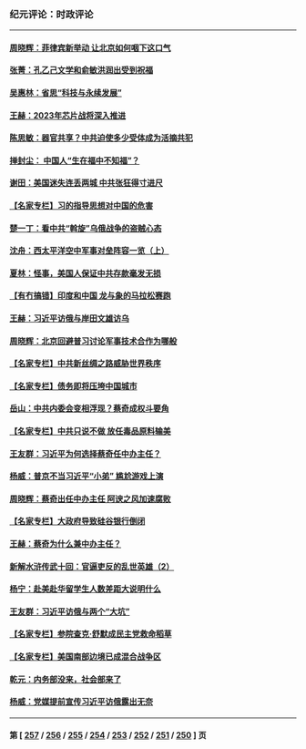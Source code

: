 ### 纪元评论：时政评论
---
#### [周晓辉：菲律宾新举动 让北京如何咽下这口气](../../pages/nsc1025/n13957846.md) 
#### [张菁：孔乙己文学和俞敏洪润出受到祝福](../../pages/nsc1025/n13957833.md) 
#### [吴惠林：省思“科技与永续发展”](../../pages/nsc1025/n13957718.md) 
#### [王赫：2023年芯片战将深入推进](../../pages/nsc1025/n13957692.md) 
#### [陈思敏：器官共享？中共迫使多少受体成为活摘共犯](../../pages/nsc1025/n13957647.md) 
#### [掸封尘： 中国人“生在福中不知福”？](../../pages/nsc1025/n13957243.md) 
#### [谢田：美国迷失连丢两城 中共张狂得寸进尺](../../pages/nsc1025/n13957158.md) 
#### [【名家专栏】习的指导思想对中国的危害](../../pages/nsc1025/n13955985.md) 
#### [楚一丁：看中共“斡旋”乌俄战争的盗贼心态](../../pages/nsc1025/n13956497.md) 
#### [沈舟：西太平洋空中军事对垒阵容一览（上）](../../pages/nsc1025/n13956354.md) 
#### [夏林：怪事，美国人保证中共存款毫发无损](../../pages/nsc1025/n13956986.md) 
#### [【有冇搞错】印度和中国 龙与象的马拉松赛跑](../../pages/nsc1025/n13956581.md) 
#### [王赫：习近平访俄与岸田文雄访乌](../../pages/nsc1025/n13956464.md) 
#### [周晓辉：北京回避普习讨论军事技术合作为哪般](../../pages/nsc1025/n13956283.md) 
#### [【名家专栏】中共新丝绸之路威胁世界秩序](../../pages/nsc1025/n13954470.md) 
#### [【名家专栏】债务即将压垮中国城市](../../pages/nsc1025/n13953703.md) 
#### [岳山：中共内委会变相浮现？蔡奇成权斗要角](../../pages/nsc1025/n13955898.md) 
#### [【名家专栏】中共只说不做 放任毒品原料输美](../../pages/nsc1025/n13954477.md) 
#### [王友群：习近平为何选择蔡奇任中办主任？](../../pages/nsc1025/n13955497.md) 
#### [杨威：普京不当习近平“小弟” 尴尬游戏上演](../../pages/nsc1025/n13955563.md) 
#### [周晓辉：蔡奇出任中办主任 阿谀之风加速腐败](../../pages/nsc1025/n13955442.md) 
#### [【名家专栏】大政府导致硅谷银行倒闭](../../pages/nsc1025/n13955177.md) 
#### [王赫：蔡奇为什么兼中办主任？](../../pages/nsc1025/n13955024.md) 
#### [新解水浒传武十回：官逼吏反的乱世英雄（2）](../../pages/nsc1025/n13954942.md) 
#### [杨宁：赴美赴华留学生人数差距大说明什么](../../pages/nsc1025/n13954695.md) 
#### [王友群：习近平访俄与两个“大坑”](../../pages/nsc1025/n13954821.md) 
#### [【名家专栏】参院查克‧舒默成民主党救命稻草](../../pages/nsc1025/n13954326.md) 
#### [【名家专栏】美国南部边境已成混合战争区](../../pages/nsc1025/n13954465.md) 
#### [乾元：内务部没来，社会部来了](../../pages/nsc1025/n13954043.md) 
#### [杨威：党媒提前宣传习近平访俄露出无奈](../../pages/nsc1025/n13954071.md) 

---
#### 第 [ [257](./257.md) / [256](./256.md) / [255](./255.md) / [254](./254.md) / [253](./253.md) / [252](./252.md) / [251](./251.md) / [250](./250.md) ] 页
